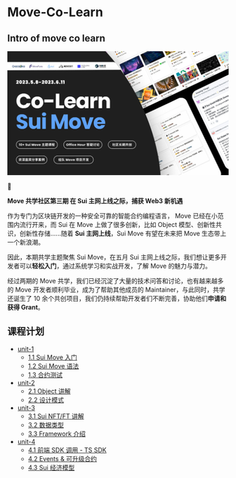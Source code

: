 # Move-Co-Learn

## Intro of move co learn

![intro](./courses/images/intro.png)

 🚀

**Move 共学社区第三期
在 Sui 主网上线之际，捕获 Web3 新机遇**

作为专门为区块链开发的一种安全可靠的智能合约编程语言， Move 已经在小范围内流行开来，而 Sui 在 Move 上做了很多创新，比如 Object 模型、创新性共识，创新性存储......随着 **Sui 主网上线**，Sui Move 有望在未来把 Move 生态带上一个新浪潮。

因此，本期共学主题聚焦 Sui Move，在五月 Sui 主网上线之际，我们想让更多开发者可以**轻松入门**，通过系统学习和实战开发，了解 Move 的魅力与潜力。

经过两期的 Move 共学，我们已经沉淀了大量的技术问答和讨论，也有越来越多的 Move 开发者顺利毕业，成为了帮助其他成员的 Maintainer，与此同时，共学还诞生了 10 余个共创项目，我们仍持续帮助开发者们不断完善，协助他们**申请和获得 Grant**。



## 课程计划

- [unit-1](./courses/unit-1)
  - [1.1 Sui Move 入门](./courses/unit-1/1-get-start/README.md)
  - [1.2 Sui Move 语法](./courses/unit-1/2-syntax-of-sui-move/README.md)
  - [1.3 合约测试](./courses/unit-1/3-move-test/README.md)
- [unit-2](./courses/unit-2)
  - [2.1 Object 讲解](./courses/unit-2/1-object/README.md)
  - [2.2 设计模式](./courses/unit-2/2-patterns/README.md)
- [unit-3](./courses/unit-3)
  - [3.1 Sui NFT/FT 讲解](./courses/unit-3/1-NFT-FT/README.md)
  - [3.2 数据类型](./courses/unit-3/2-data-structure/README.md)
  - [3.3 Framework 介绍](./courses/unit-3/3-Framework/README.md)
- [unit-4](./courses/unit-4)
  - [4.1 前端 SDK 调用 - TS SDK](./courses/unit-4/1-ts-sdk/README.md)
  - [4.2 Events & 可升级合约](./courses/unit-4/2-event-with-contract-upgrade/README.md)
  - [4.3 Sui 经济模型](./courses/unit-4/3-sui-tokenomics/README.md)

